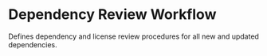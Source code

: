 # Dependency Review Workflow

Defines dependency and license review procedures for all new and updated dependencies.

